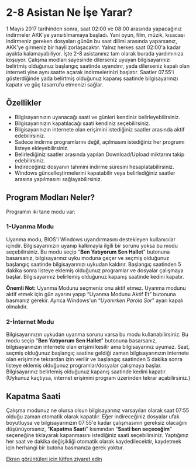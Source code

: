 # 2-8 Asistan Ne İşe Yarar?
1 Mayıs 2017 tarihinden sonra, saat 02:00 ve 08:00 arasında yapacağınız indirmeler AKK’ye yansıtılmamaya başladı. Yani oyun, film, müzik, kısacası indirmeniz gereken dosyaları günün bu saat dilimi arasında yaparsanız, AKK'ye girmeniz bir hayli zorlaşacaktır. Yalnız herkes saat 02:00'a kadar ayakta kalamayabiliyor. İşte 2-8 asistanınız tam olarak burada yardımınıza koşuyor. Çalışma modları sayesinde dilerseniz uyuyan bilgisayarınızı belirtmiş olduğunuz başlangıç saatinde uyandırır, yada dilerseniz kapalı olan interneti yine aynı saatte açarak indirmelerinizi başlatır. Saatler 07.55'i gösterdiğinde yada belirtmiş olduğunuz kapanış saatinde bilgisayarınızı kapatır ve güç tasarrufu etmenizi sağlar.

## Özellikler
- Bilgisayarınızın uyanacağı saati ve günleri kendiniz belirleyebilirsiniz.
- Bilgisayarınızın kapatılacağı saati kendiniz seçebilirsiniz.
- Bilgisayarınızın internete olan erişimini istediğiniz saatler arasında aktif edebilirsiniz.
- Sadece indirme programlarını değil, açılmasını istediğiniz her programı listeye ekleyebilirsiniz.
- Belirlediğiniz saatler arasında yapılan Download/Upload miktarını takip edebilirsiniz.
- İndireceğiniz dosyanın tahmini indirme süresini hesaplatabilirsiniz.
- Windows güncelleştirmelerini kapatabilir veya belirlediğiniz saatler arasına yapılmasını sağlayabilirsiniz.

## Program Modları Neler?
Programın iki tane modu var:

### 1-Uyanma Modu
Uyanma modu, BIOS'i Windows uyandırmasını destekleyen kullanıcılar içindir. Bilgisayarınızın uyanıp kalkmayla ilgili bir sorunu yoksa bu modu seçebilirsiniz. Bu modu seçip "**Ben Yatıyorum Sen Hallet**" butonuna basarsanız, bilgisayarınız uyku moduna geçer ve seçmiş olduğunuz başlangıç saatinde bilgisayarınızı uykudan kaldırır. Başlangıç saatinden 5 dakika sonra listeye eklemiş olduğunuz programlar ve dosyalar çalışmaya başlar. Bilgisayarınız belirlemiş olduğunuz kapanış saatinde kedini kapatır.

**Önemli Not:** Uyanma Modunu seçmeniz onu aktif etmez. Uyanma modunu aktif etmek için gün ayarını yapıp “Uyanma Modunu Aktif Et” butonuna basmanız gerekir. Ayrıca Windows'un “*Uyanırken Parola Sor*" ayarı kapalı olmalıdır.

### 2-İnternet Modu
Bilgisayarınızın uykudan uyanma sorunu varsa bu modu kullanabilirsiniz. Bu modu seçip "**Ben Yatıyorum Sen Hallet**" butonuna basarsanız, bilgisayarınızın internete olan erişimi kesilir ama bilgisayarınız uyumaz. Saat, seçmiş olduğunuz başlangıç saatine geldiği zaman bilgisayarınızın internete olan erişimine tekrardan izin verilir ve başlangıç saatinden 5 dakika sonra listeye eklemiş olduğunuz programlar/dosyalar çalışmaya başlar. Bilgisayarınız belirlemiş olduğunuz kapanış saatinde kedini kapatır. (Uykunuz kaçtıysa, internet erişimini program üzerinden tekrar açabilirsiniz.)

## Kapatma Saati
Çalışma modunuz ne olursa olsun bilgisayarınız varsayılan olarak saat 07:55 olduğu zaman otomatik olarak kapatılır. Eğer indireceğiniz dosyalar ufak boyutluysa ve bilgisayarınızın 07:55'e kadar çalışmasının gereksiz olacağını düşünüyorsanız, “**Kapatma Saati**” kısmından “**Saati ben seçeceğim**” seçeneğine tıklayarak kapanmasını istediğiniz saati seçebilirsiniz. Yaptığınız her saat ve dakika değişikliği otomatik olarak kaydedilecektir, kaydetmek için herhangi bir butona basmanıza gerek yoktur.


[Ekran görüntüleri için lütfen ziyaret edin](https://www.dijitaller.com/2-8-asistan/)
